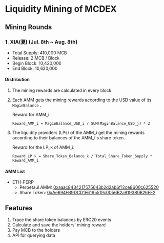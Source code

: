 # Liquidity Mining of MCDEX

## Mining Rounds

### 1. XIA(夏) (Jul. 8th ~ Aug. 8th)

- Total Supply: 410,000 MCB
- Release: 2 MCB / Block
- Begin Block: 10,420,000
- End Block: 10,620,000

#### Distribution

1. The mining rewards are calculated in every block.
   
2. Each AMM gets the mining rewards according to the USD value of its `MaginBalance` .  
   
   Reward for AMM_i: 
   
   `Reward_AMM_i = MaginBalance_USD_i / SUM(MaginBalance_USD_j) * 2`

3. The liquidity providers (LPs) of the AMM_i get the mining rewards according to their balances of the AMM_i's share token.
   
   Reward for the LP_k of AMM_i: 
   
   `Reward_LP_k = Share_Token_Balance_k / Total_Share_Token_Supply * Reward_AMM_i`


#### AMM List

* ETH-PERP
  * Perpetaul AMM: [0xaaac8434217575643b2d2ab6f12ce8600c625520](https://etherscan.io/address/0xaaac8434217575643b2d2ab6f12ce8600c625520)
  * Share Token: [0xAe694FB9DCD1E6195519c0056B2aB19380B26FF2](https://etherscan.io/token/0xAe694FB9DCD1E6195519c0056B2aB19380B26FF2)

## Features
1. Trace the share token balances by ERC20 events
2. Calculate and save the holders' mining reward
3. Pay MCB to the holders
4. API for querying data
